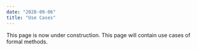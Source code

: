 ```yaml
---
date: "2020-09-06"
title: "Use Cases"
---
```


This page is now under construction.
This page will contain use cases of formal methods.


